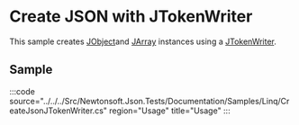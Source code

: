 ﻿# Create JSON with JTokenWriter

This sample creates [JObject](/api/newtonsoft/json/linq/jobject/)and [JArray](/api/newtonsoft/json/linq/jarray/) instances using a [JTokenWriter](/api/newtonsoft/json/linq/jtokenwriter/).

## Sample

:::code source="../../../Src/Newtonsoft.Json.Tests/Documentation/Samples/Linq/CreateJsonJTokenWriter.cs" region="Usage" title="Usage" :::
